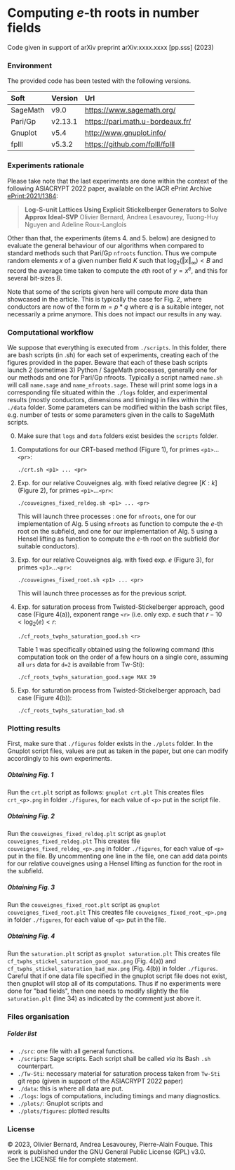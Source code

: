 # Computing $e$-th roots in number fields
Code given in support of arXiv preprint arXiv:xxxx.xxxx [pp.sss] (2023)


### Environment
The provided code has been tested with the following versions.

| Soft     | Version | Url                              |
|:---------|:--------|:---------------------------------|
| SageMath | v9.0    | https://www.sagemath.org/        |
| Pari/Gp  | v2.13.1 | https://pari.math.u-bordeaux.fr/ |
| Gnuplot  | v5.4    | http://www.gnuplot.info/         |
| fplll    | v5.3.2  | https://github.com/fplll/fplll   |


### Experiments rationale
Please take note that the last experiments are done within the context of 
the following ASIACRYPT 2022 paper, available on the IACR ePrint Archive
[ePrint:2021/1384](https://eprint.iacr.org/2021/1384):
> **Log-S-unit Lattices Using Explicit Stickelberger Generators to Solve Approx Ideal-SVP**
> Olivier Bernard, Andrea Lesavourey, Tuong-Huy Nguyen and Adeline Roux-Langlois

Other than that, the experiments (items 4. and 5. below) are designed to evaluate 
the general behaviour of our algorithms when compared to standard methods such
that Pari/Gp `nfroots` function. Thus we compute random elements $x$ of a given
number field $K$ such that $\log_2( \Vert x \Vert_{\infty})  < B$ and record 
the average time taken to compute the $e$th root of $y = x^e$, and this for several
bit-sizes $B$.

Note that some of the scripts given here will compute *more* data than showcased 
in the article. This is typically the case for Fig. 2, where conductors are now of the 
form $m = p*q$ where $q$ is a suitable integer, not necessarily a prime anymore.
This does not impact our results in any way.


### Computational workflow

We suppose that everything is executed from `./scripts`. In this folder, there 
are bash scripts (in .sh) for each set of experiments, creating each of the figures
provided in the paper. Beware that each of these bash scripts launch 2 (sometimes 3)
Python / SageMath processes, generally one for our methods and one for Pari/Gp nfroots.
Typically a script named `name.sh` will call `name.sage` and `name_nfroots.sage`. These will
print some logs in a corresponding file situated within the `./logs` folder, and experimental
results (mostly conductors, dimensions and timings) in files within the `./data` folder.
Some parameters can be modified within the bash script files, e.g. number of tests or some
parameters given in the calls to SageMath scripts.


0. Make sure that `logs` and `data` folders exist besides the `scripts` folder.
1. Computations for our CRT-based method (Figure 1), for primes `<p1>`...`<pr>`:
   ```
   ./crt.sh <p1> ... <pr>
   ```

2. Exp. for our relative Couveignes alg. with fixed relative degree $[K:k]$ (Figure 2), for primes `<p1>`...`<pr>`:
   ```
   ./couveignes_fixed_reldeg.sh <p1> ... <pr>
   ```
   This will launch three processes : one for `nfroots`, one for our implementation of 
   Alg. 5 using `nfroots` as function to compute the $e$-th root on the subfield, and
   one for our implementation of Alg. 5 using a Hensel lifting as function to compute the
   $e$-th root on the subfield (for suitable conductors).

3. Exp. for our relative Couveignes alg. with fixed exp. $e$ (Figure 3), for primes `<p1>`...`<pr>`:
   ```
   ./couveignes_fixed_root.sh <p1> ... <pr>
   ```
   This will launch three processes as for the previous script.

4. Exp. for saturation process from Twisted-Stickelberger approach, good case (Figure 4(a)),
exponent range `<r>` (i.e. only exp.  $e$   such that   $r-10 < \log_2(e) < r$:
   ```
   ./cf_roots_twphs_saturation_good.sh <r>
   ```
   Table 1 was specifically obtained using the following command (this computation took on the order of a few hours on a single core, assuming all `urs` data for `d=2` is available from Tw-Sti):
   ```
   ./cf_roots_twphs_saturation_good.sage MAX 39
   ```

5. Exp. for saturation process from Twisted-Stickelberger approach, bad case (Figure 4(b)):
   ```
   ./cf_roots_twphs_saturation_bad.sh
   ```


### Plotting results

First, make sure that `./figures` folder exists in the `./plots` folder.
In the Gnuplot script files, values are put as taken in the paper, but one can 
modify accordingly to his own experiments.


##### Obtaining Fig. 1
Run the `crt.plt` script as follows:
	```
	gnuplot crt.plt
	```
This creates files `crt_<p>.png` in folder `./figures`, for each value of `<p>` 
put in the script file.


##### Obtaining Fig. 2
Run the `couveignes_fixed_reldeg.plt` script as
	```
	gnuplot couveignes_fixed_reldeg.plt
	```
This creates file `couveignes_fixed_reldeg_<p>.png` in folder `./figures`, for 
each value of `<p>` put in the file. By uncommenting one line in the file, one can add data
points for our relative couveignes using a Hensel lifting as function for the root in the subfield.

##### Obtaining Fig. 3
Run the `couveignes_fixed_root.plt` script as
	```
	gnuplot couveignes_fixed_root.plt
	```
This creates file `couveignes_fixed_root_<p>.png` in folder `./figures`, for 
each value of `<p>` put in the file. 

##### Obtaining Fig. 4
Run the `saturation.plt` script as
	```
	gnuplot saturation.plt
	```
This creates file `cf_twphs_stickel_saturation_good_max.png` (Fig. 4(a)) and 
`cf_twphs_stickel_saturation_bad_max.png` (Fig. 4(b)) in folder `./figures`.
Careful that if one data file specified in the gnuplot script file does not exist, then 
gnuplot will stop all of its computations. Thus if no experiments were done for "bad fields", 
then one needs to modify slightly the file `saturation.plt` (line 34) as indicated by the 
comment just above it.

### Files organisation

##### Folder list
- `./src`: one file with all general functions.
- `./scripts`: Sage scripts. Each script shall be called _via_ its Bash `.sh` counterpart.
- `./Tw-Sti`: necessary material for saturation process taken from `Tw-Sti` git repo (given in support of the ASIACRYPT 2022 paper)
- `./data`: this is where all data are put. 
- `./logs`: logs of computations, including timings and many diagnostics.
- `./plots/`: Gnuplot scripts and 
- `./plots/figures`: plotted results


### License

&copy; 2023, Olivier Bernard, Andrea Lesavourey, Pierre-Alain Fouque.
This work is published under the GNU General Public License (GPL) v3.0.  
See the LICENSE file for complete statement.

